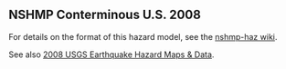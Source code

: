## NSHMP Conterminous U.S. 2008

For details on the format of this hazard model, see the [nshmp-haz wiki](https://github.com/usgs/nshmp-haz/wiki).

See also [2008 USGS Earthquake Hazard Maps & Data](http://earthquake.usgs.gov/hazards/products/conterminous/).

